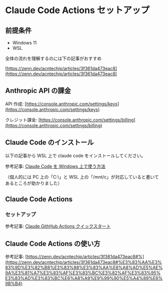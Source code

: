 # Claude Code Actions セットアップ

## 前提条件

- Windows 11
- WSL

全体の流れを理解するのには下の記事がおすすめ

[https://zenn.dev/acntechjp/articles/3f361da473eac8](https://zenn.dev/acntechjp/articles/3f361da473eac8)

## Anthropic API の課金

API 作成: [https://console.anthropic.com/settings/keys](https://console.anthropic.com/settings/keys)

クレジット課金: [https://console.anthropic.com/settings/billing](https://console.anthropic.com/settings/billing)

## Claude Code のインストール

以下の記事から WSL 上で claude code をインストールしてください。

参考記事: [Claude Code を Windows 上で使う方法](https://zenn.dev/acntechjp/articles/eb5d6c8e71bfb9)

（個人的には PC 上の「C:\」と WSL 上の「/mnt/c」が対応していると書いてあるところが助かりました）

## Claude Code Actions

### セットアップ

参考記事: [Claude GithHub Actions クイックスタート](https://docs.anthropic.com/ja/docs/claude-code/github-actions#%E3%82%AF%E3%82%A4%E3%83%83%E3%82%AF%E3%82%B9%E3%82%BF%E3%83%BC%E3%83%88)

## Claude Code Actions の使い方

参考記事: [https://zenn.dev/acntechjp/articles/3f361da473eac8#%](https://zenn.dev/acntechjp/articles/3f361da473eac8#%E3%83%AA%E3%83%9D%E3%82%B8%E3%83%88%E3%83%AA%E8%A8%AD%E5%AE%9A%E3%81%A7%E3%83%AF%E3%83%BC%E3%82%AF%E3%83%95%E3%83%AD%E3%83%BC%E6%A8%A9%E9%99%90%E5%A4%89%E6%9B%B4)

